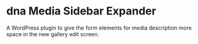 # dna Media Sidebar Expander

A WordPress plugin to give the form elements for media description more space in the new gallery edit screen.


